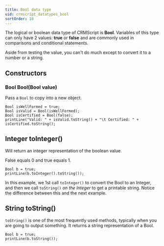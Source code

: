 ```yaml
---
title: Bool data type
uid: crmscript_datatypes_bool
sortOrder: 10
---
```


The logical or boolean data type of CRMScript is **Bool**.
Variables of this type can only have 2 values: **true** or **false** and are commonly used in comparisons and conditional statements.

Aside from testing the value, you can't do much except to convert it to a number or a string.

## Constructors

### Bool Bool(Bool value)

Pass a `Bool` to copy into a new object.

```crmscript!
Bool isWellFormed = true;
Bool isValid = Bool(isWellFormed);
Bool isCertified = Bool(false);
printLine("Valid: " + isValid.toString() + "\t Certified: " + isCertified.toString();
```

## Integer toInteger()

Will return an integer representation of the boolean value.

False equals 0 and true equals 1.

```crmscript!
Bool b = true;
printLine(b.toInteger().toString());
```

In this example, we 1st call `toInteger()` to convert the Bool to an Integer, and then we call `toString()` *on the Integer* to get a printable string. Notice the difference between this and the next example.

## String toString()

`toString()` is one of the most frequently used methods, typically when you are going to output something. It returns a string representation of a Bool.

```crmscript!
Bool b = true;
printLine(b.toString());
```
